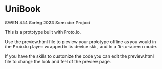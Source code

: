 # UniBook
SWEN 444  Spring 2023 Semester Project

This is a prototype built with Proto.io.

Use the preview.html file to preview your prototype offline as you would in the Proto.io player: wrapped in its device skin, and in a fit-to-screen mode.

If you have the skills to customize the code you can edit the preview.html file to change the look and feel of the preview page.